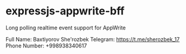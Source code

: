 # expressjs-appwrite-bff
Long polling realtime event support for AppWrite


Full Name:  Baxtiyorov She'rozbek
Telegram: https://t.me/sherozbek_17
Phone Number: +998938340617
